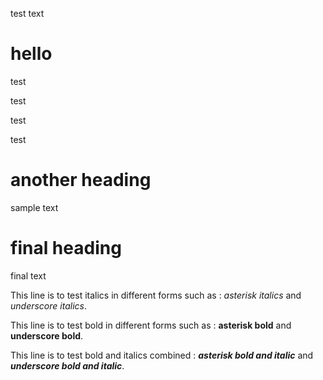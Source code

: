 test text

# hello

test

test

test

test

# another heading

sample text

# final heading

final text

This line is to test italics in different forms such as : *asterisk italics* and _underscore italics_.

This line is to test bold in different forms such as : **asterisk bold** and __underscore bold__.

This line is to test bold and italics combined : ***asterisk bold and italic*** and ___underscore bold and italic___.
